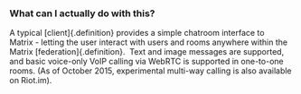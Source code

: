 ### What can I actually do with this?

A typical [client]{.definition} provides a simple chatroom interface to Matrix -
letting the user interact with users and rooms anywhere within the
Matrix [federation]{.definition}.  Text and image messages are supported, and basic
voice-only VoIP calling via WebRTC is supported in one-to-one rooms.
(As of October 2015, experimental multi-way calling is also available
on Riot.im).